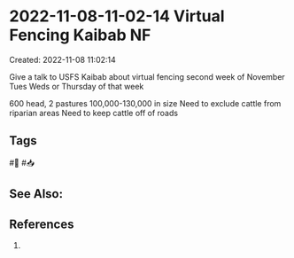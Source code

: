 # 2022-11-08-11-02-14 Virtual Fencing Kaibab NF
Created: 2022-11-08 11:02:14

Give a talk to USFS Kaibab about virtual fencing second week of November Tues Weds or Thursday of that week

600 head, 2 pastures 100,000-130,000 in size
Need to exclude cattle from riparian areas
Need to keep cattle off of roads



## Tags
#🌱 #📥

## See Also:

## References
1. 